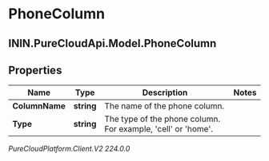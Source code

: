 # PhoneColumn

## ININ.PureCloudApi.Model.PhoneColumn

## Properties

|Name | Type | Description | Notes|
|------------ | ------------- | ------------- | -------------|
| **ColumnName** | **string** | The name of the phone column. | |
| **Type** | **string** | The type of the phone column. For example, &#39;cell&#39; or &#39;home&#39;. | |



_PureCloudPlatform.Client.V2 224.0.0_
